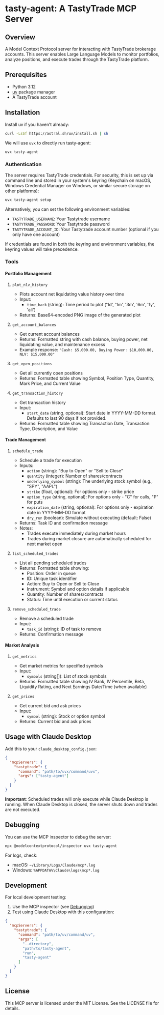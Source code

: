 # tasty-agent: A TastyTrade MCP Server

## Overview

A Model Context Protocol server for interacting with TastyTrade brokerage accounts. This server enables Large Language Models to monitor portfolios, analyze positions, and execute trades through the TastyTrade platform.

## Prerequisites

- Python 3.12
- [uv](https://docs.astral.sh/uv/) package manager
- A TastyTrade account

## Installation

Install uv if you haven't already:

```bash
curl -LsSf https://astral.sh/uv/install.sh | sh
```

We will use `uvx` to directly run tasty-agent:

```bash
uvx tasty-agent
```

### Authentication

The server requires TastyTrade credentials. For security, this is set up via command line and stored in your system's keyring (Keychain on macOS, Windows Credential Manager on Windows, or similar secure storage on other platforms):

```bash
uvx tasty-agent setup
```

Alternatively, you can set the following environment variables:

- `TASTYTRADE_USERNAME`: Your Tastytrade username
- `TASTYTRADE_PASSWORD`: Your Tastytrade password
- `TASTYTRADE_ACCOUNT_ID`: Your Tastytrade account number (optional if you only have one account)

If credentials are found in both the keyring and environment variables, the keyring values will take precedence.

### Tools

#### Portfolio Management

1. `plot_nlv_history`
   - Plots account net liquidating value history over time
   - Input:
     - `time_back` (string): Time period to plot ('1d', '1m', '3m', '6m', '1y', 'all')
   - Returns: Base64-encoded PNG image of the generated plot

2. `get_account_balances`
   - Get current account balances
   - Returns: Formatted string with cash balance, buying power, net liquidating value, and maintenance excess
   - Example response: `"Cash: $5,000.00, Buying Power: $10,000.00, NLV: $15,000.00"`

3. `get_open_positions`
   - Get all currently open positions
   - Returns: Formatted table showing Symbol, Position Type, Quantity, Mark Price, and Current Value

4. `get_transaction_history`
   - Get transaction history
   - Input:
     - `start_date` (string, optional): Start date in YYYY-MM-DD format. Defaults to last 90 days if not provided.
   - Returns: Formatted table showing Transaction Date, Transaction Type, Description, and Value

#### Trade Management

1. `schedule_trade`
   - Schedule a trade for execution
   - Inputs:
     - `action` (string): "Buy to Open" or "Sell to Close"
     - `quantity` (integer): Number of shares/contracts
     - `underlying_symbol` (string): The underlying stock symbol (e.g., "SPY", "AAPL")
     - `strike` (float, optional): For options only - strike price
     - `option_type` (string, optional): For options only - "C" for calls, "P" for puts
     - `expiration_date` (string, optional): For options only - expiration date in YYYY-MM-DD format
     - `dry_run` (boolean): Simulate without executing (default: False)
   - Returns: Task ID and confirmation message
   - Notes:
     - Trades execute immediately during market hours
     - Trades during market closure are automatically scheduled for next market open

2. `list_scheduled_trades`
   - List all pending scheduled trades
   - Returns: Formatted table showing:
     - Position: Order in queue
     - ID: Unique task identifier
     - Action: Buy to Open or Sell to Close
     - Instrument: Symbol and option details if applicable
     - Quantity: Number of shares/contracts
     - Status: Time until execution or current status

3. `remove_scheduled_trade`
   - Remove a scheduled trade
   - Input:
     - `task_id` (string): ID of task to remove
   - Returns: Confirmation message

#### Market Analysis

1. `get_metrics`
   - Get market metrics for specified symbols
   - Input:
     - `symbols` (string[]): List of stock symbols
   - Returns: Formatted table showing IV Rank, IV Percentile, Beta, Liquidity Rating, and Next Earnings Date/Time (when available)

2. `get_prices`
   - Get current bid and ask prices
   - Input:
     - `symbol` (string): Stock or option symbol
   - Returns: Current bid and ask prices

## Usage with Claude Desktop

Add this to your `claude_desktop_config.json`:

```json
{
  "mcpServers": {
    "tastytrade": {
      "command": "path/to/uvx/command/uvx",
      "args": ["tasty-agent"]
    }
  }
}
```

**Important**: Scheduled trades will only execute while Claude Desktop is running. When Claude Desktop is closed, the server shuts down and trades are not executed.

## Debugging

You can use the MCP inspector to debug the server:

```bash
npx @modelcontextprotocol/inspector uvx tasty-agent
```

For logs, check:

- macOS: `~/Library/Logs/Claude/mcp*.log`
- Windows: `%APPDATA%\Claude\logs\mcp*.log`

## Development

For local development testing:

1. Use the MCP inspector (see [Debugging](#debugging))
2. Test using Claude Desktop with this configuration:

```json
{
  "mcpServers": {
    "tastytrade": {
      "command": "path/to/uv/command/uv",
      "args": [
        "--directory",
        "path/to/tasty-agent",
        "run",
        "tasty-agent"
      ]
    }
  }
}
```

## License

This MCP server is licensed under the MIT License. See the LICENSE file for details.
